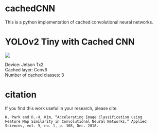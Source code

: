 # cachedCNN
This is a python implementation of cached convolutional neural networks.

# YOLOv2 Tiny with Cached CNN

<img src="https://github.com/981boxster/cachedCNN/blob/master/results/yolov2%2Bcache_conv6_num3.gif">

Device: Jetson Tx2<br>
Cached layer: Conv6<br>
Number of cached classes: 3

# citation
If you find this work useful in your research, please cite:
    
    K. Park and D.-H. Kim, “Accelerating Image Classification using Feature Map Similarity in Convolutional Neural Networks,” Applied Sciences, vol. 9, no. 1, p. 108, Dec. 2018.
    
